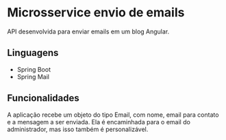# Microsservice envio de emails

API desenvolvida para enviar emails em um blog Angular.


## Linguagens

- Spring Boot
- Spring Mail


## Funcionalidades

A aplicação recebe um objeto do tipo Email, com nome, email para contato e a mensagem a ser enviada. Ela é encaminhada para o email do administrador, mas isso também é personalizável. 
